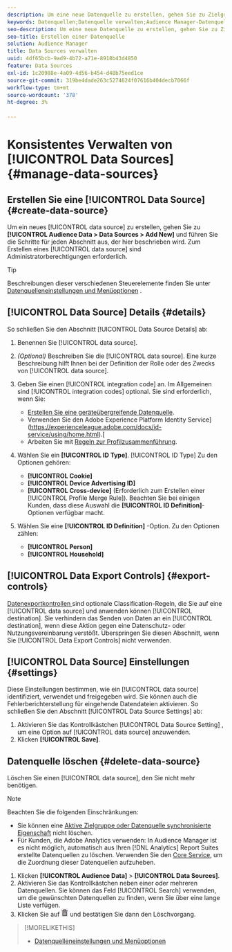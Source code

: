 ```yaml
---
description: Um eine neue Datenquelle zu erstellen, gehen Sie zu Zielgruppendaten > Datenquellen > Neu hinzufügen und führen Sie die Schritte für jeden Abschnitt aus, der hier beschrieben wird. Zum Erstellen einer Datenquelle sind Administratorberechtigungen erforderlich.
keywords: Datenquellen;Datenquelle verwalten;Audience Manager-Datenquelle
seo-description: Um eine neue Datenquelle zu erstellen, gehen Sie zu Zielgruppendaten > Datenquellen > Neu hinzufügen und führen Sie die Schritte für jeden Abschnitt aus, der hier beschrieben wird. Zum Erstellen einer Datenquelle sind Administratorberechtigungen erforderlich.
seo-title: Erstellen einer Datenquelle
solution: Audience Manager
title: Data Sources verwalten
uuid: 4df65bcb-9ad9-4b72-a71e-8918b43d4850
feature: Data Sources
exl-id: 1c20988e-4a09-4d56-b454-d48b75eed1ce
source-git-commit: 319be4dade263c5274624f07616b404decb7066f
workflow-type: tm+mt
source-wordcount: '378'
ht-degree: 3%

---
```


# Konsistentes Verwalten von [!UICONTROL Data Sources] {#manage-data-sources}

## Erstellen Sie eine [!UICONTROL Data Source] {#create-data-source}

Um ein neues [!UICONTROL data source] zu erstellen, gehen Sie zu **[!UICONTROL Audience Data > Data Sources > Add New]** und führen Sie die Schritte für jeden Abschnitt aus, der hier beschrieben wird. Zum Erstellen eines [!UICONTROL data source] sind Administratorberechtigungen erforderlich.

<!-- create-datasource.xml -->

>[!TIP]
>
>Beschreibungen dieser verschiedenen Steuerelemente finden Sie unter [Datenquelleneinstellungen und Menüoptionen](../features/datasources-list-and-settings.md#settings-menu-options) .

## [!UICONTROL Data Source] Details {#details}

So schließen Sie den Abschnitt [!UICONTROL Data Source Details] ab:

1. Benennen Sie [!UICONTROL data source].
1. *(Optional)* Beschreiben Sie die  [!UICONTROL data source]. Eine kurze Beschreibung hilft Ihnen bei der Definition der Rolle oder des Zwecks von [!UICONTROL data source].
1. Geben Sie einen [!UICONTROL integration code] an. Im Allgemeinen sind [!UICONTROL integration codes] optional. Sie sind erforderlich, wenn Sie:

   * [Erstellen Sie eine geräteübergreifende Datenquelle](../features/profile-merge-rules/merge-rules-start.md#create-data-source).
   * Verwenden Sie den Adobe Experience Platform Identity Service](https://experienceleague.adobe.com/docs/id-service/using/home.html).[
   * Arbeiten Sie mit [Regeln zur Profilzusammenführung](../features/profile-merge-rules/merge-rules-start.md).

1. Wählen Sie ein **[!UICONTROL ID Type]**. [!UICONTROL ID Type] Zu den Optionen gehören:

   * **[!UICONTROL Cookie]**
   * **[!UICONTROL Device Advertising ID]**
   * **[!UICONTROL Cross-device]** (Erforderlich zum Erstellen einer  [!UICONTROL Profile Merge Rule]). Beachten Sie bei einigen Kunden, dass diese Auswahl die **[!UICONTROL ID Definition]**-Optionen verfügbar macht.

1. Wählen Sie eine **[!UICONTROL ID Definition]** -Option. Zu den Optionen zählen:

   * **[!UICONTROL Person]**
   * **[!UICONTROL Household]**

## [!UICONTROL Data Export Controls] {#export-controls}

[Datenexportkontrollen ](../features/data-export-controls.md) sind optionale Classification-Regeln, die Sie auf eine  [!UICONTROL data source] und anwenden können  [!UICONTROL destination]. Sie verhindern das Senden von Daten an ein [!UICONTROL destination], wenn diese Aktion gegen eine Datenschutz- oder Nutzungsvereinbarung verstößt. Überspringen Sie diesen Abschnitt, wenn Sie [!UICONTROL Data Export Controls] nicht verwenden.

## [!UICONTROL Data Source] Einstellungen {#settings}

Diese Einstellungen bestimmen, wie ein [!UICONTROL data source] identifiziert, verwendet und freigegeben wird. Sie können auch die Fehlerberichterstellung für eingehende Datendateien aktivieren. So schließen Sie den Abschnitt [!UICONTROL Data Source Settings] ab:

1. Aktivieren Sie das Kontrollkästchen [!UICONTROL Data Source Setting] , um eine Option auf [!UICONTROL data source] anzuwenden.
2. Klicken **[!UICONTROL Save]**.

## Datenquelle löschen {#delete-data-source}

<!-- t_datasource_delete.xml -->

Löschen Sie einen [!UICONTROL data source], den Sie nicht mehr benötigen.

>[!NOTE]
>
>Beachten Sie die folgenden Einschränkungen:
>
>* Sie können eine [Aktive Zielgruppe oder Datenquelle synchronisierte Eigenschaft](../features/traits/client-activity-synced-audience-traits.md) nicht löschen.
>* Für Kunden, die Adobe Analytics verwenden: In Audience Manager ist es nicht möglich, automatisch aus Ihren [!DNL Analytics] Report Suites erstellte Datenquellen zu löschen. Verwenden Sie den [Core Service](https://experienceleague.adobe.com/docs/core-services/interface/about-core-services/core-services-landing.html), um die Zuordnung dieser Datenquellen aufzuheben.


1. Klicken **[!UICONTROL Audience Data]** > **[!UICONTROL Data Sources]**.
1. Aktivieren Sie das Kontrollkästchen neben einer oder mehreren Datenquellen.
Sie können das Feld [!UICONTROL Search] verwenden, um die gewünschten Datenquellen zu finden, wenn Sie über eine lange Liste verfügen.
1. Klicken Sie auf ![](assets/icon_trash.png) und bestätigen Sie dann den Löschvorgang.


>[!MORELIKETHIS]
>
>* [Datenquelleneinstellungen und Menüoptionen](../features/datasources-list-and-settings.md#settings-menu-options)

